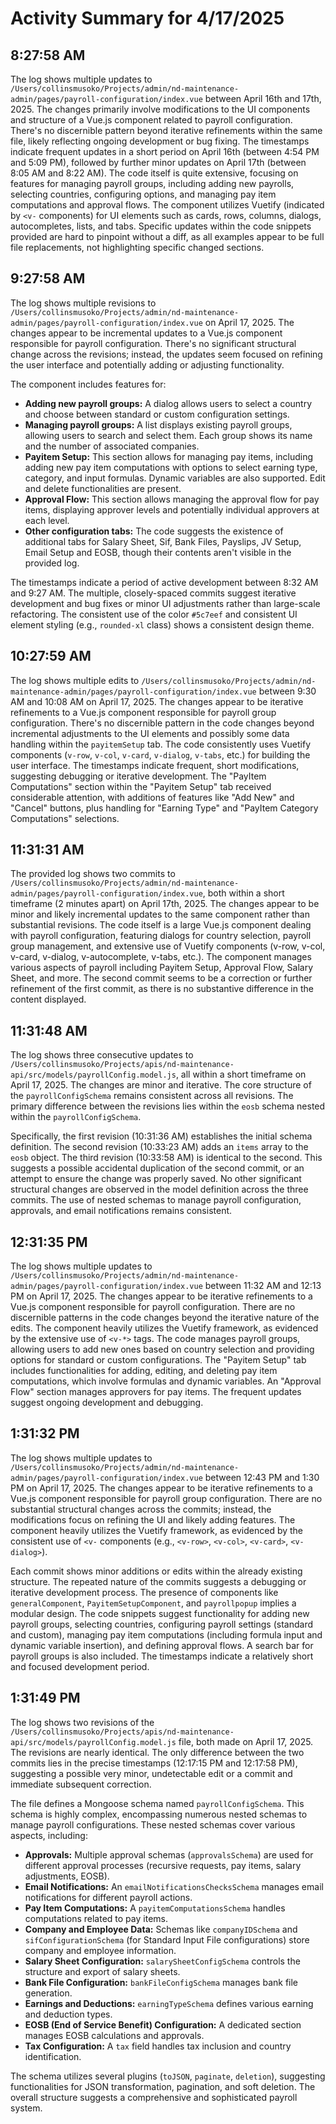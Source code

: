# Activity Summary for 4/17/2025

## 8:27:58 AM
The log shows multiple updates to `/Users/collinsmusoko/Projects/admin/nd-maintenance-admin/pages/payroll-configuration/index.vue`  between April 16th and 17th, 2025.  The changes primarily involve modifications to the UI components and structure of a Vue.js component related to payroll configuration.  There's no discernible pattern beyond iterative refinements within the same file, likely reflecting ongoing development or bug fixing. The timestamps indicate frequent updates in a short period on April 16th (between 4:54 PM and 5:09 PM), followed by further minor updates on April 17th (between 8:05 AM and 8:22 AM).  The code itself is quite extensive, focusing on features for managing payroll groups, including adding new payrolls, selecting countries, configuring options, and managing pay item computations and approval flows.  The component utilizes Vuetify (indicated by `<v-` components) for UI elements such as cards, rows, columns, dialogs, autocompletes, lists, and tabs.  Specific updates within the code snippets provided are hard to pinpoint without a diff, as all examples appear to be full file replacements, not highlighting specific changed sections.


## 9:27:58 AM
The log shows multiple revisions to `/Users/collinsmusoko/Projects/admin/nd-maintenance-admin/pages/payroll-configuration/index.vue` on April 17, 2025.  The changes appear to be incremental updates to a Vue.js component responsible for payroll configuration.  There's no significant structural change across the revisions; instead, the updates seem focused on refining the user interface and potentially adding or adjusting functionality.

The component includes features for:

* **Adding new payroll groups:** A dialog allows users to select a country and choose between standard or custom configuration settings.
* **Managing payroll groups:**  A list displays existing payroll groups, allowing users to search and select them. Each group shows its name and the number of associated companies.
* **Payitem Setup:**  This section allows for managing pay items, including adding new pay item computations with options to select earning type, category, and input formulas. Dynamic variables are also supported.  Edit and delete functionalities are present.
* **Approval Flow:** This section allows managing the approval flow for pay items, displaying approver levels and potentially individual approvers at each level.
* **Other configuration tabs:** The code suggests the existence of additional tabs for Salary Sheet, Sif, Bank Files, Payslips, JV Setup, Email Setup and EOSB, though their contents aren't visible in the provided log.


The timestamps indicate a period of active development between 8:32 AM and 9:27 AM. The multiple, closely-spaced commits suggest iterative development and bug fixes or minor UI adjustments rather than large-scale refactoring.  The consistent use of the color `#5c7eef` and consistent UI element styling (e.g., `rounded-xl` class) shows a consistent design theme.


## 10:27:59 AM
The log shows multiple edits to `/Users/collinsmusoko/Projects/admin/nd-maintenance-admin/pages/payroll-configuration/index.vue` between 9:30 AM and 10:08 AM on April 17, 2025.  The changes appear to be iterative refinements to a Vue.js component responsible for payroll group configuration.  There's no discernible pattern in the code changes beyond incremental adjustments to the UI elements and possibly some data handling within the `payitemSetup` tab.  The code consistently uses Vuetify components (`v-row`, `v-col`, `v-card`, `v-dialog`, `v-tabs`, etc.)  for building the user interface.  The timestamps indicate frequent, short modifications, suggesting debugging or iterative development.  The "PayItem Computations" section within the "Payitem Setup" tab received considerable attention, with additions of features like "Add New" and "Cancel" buttons, plus handling for "Earning Type" and "PayItem Category Computations" selections.


## 11:31:31 AM
The provided log shows two commits to `/Users/collinsmusoko/Projects/admin/nd-maintenance-admin/pages/payroll-configuration/index.vue`, both within a short timeframe (2 minutes apart) on April 17th, 2025.  The changes appear to be minor and likely incremental updates to the same component rather than substantial revisions.  The code itself is a large Vue.js component dealing with payroll configuration, featuring dialogs for country selection,  payroll group management, and extensive use of Vuetify components (v-row, v-col, v-card, v-dialog, v-autocomplete, v-tabs, etc.).  The component manages various aspects of payroll including Payitem Setup, Approval Flow, Salary Sheet, and more.  The second commit seems to be a correction or further refinement of the first commit, as there is no substantive difference in the content displayed.


## 11:31:48 AM
The log shows three consecutive updates to `/Users/collinsmusoko/Projects/apis/nd-maintenance-api/src/models/payrollConfig.model.js`, all within a short timeframe on April 17, 2025.  The changes are minor and iterative.  The core structure of the `payrollConfigSchema` remains consistent across all revisions. The primary difference between the revisions lies within the `eosb` schema nested within the `payrollConfigSchema`.

Specifically, the first revision (10:31:36 AM) establishes the initial schema definition.  The second revision (10:33:23 AM) adds an `items` array to the `eosb` object. The third revision (10:33:58 AM) is identical to the second.  This suggests a possible accidental duplication of the second commit, or an attempt to ensure the change was properly saved.  No other significant structural changes are observed in the model definition across the three commits.  The use of nested schemas to manage payroll configuration,  approvals, and email notifications remains consistent.


## 12:31:35 PM
The log shows multiple updates to `/Users/collinsmusoko/Projects/admin/nd-maintenance-admin/pages/payroll-configuration/index.vue` between 11:32 AM and 12:13 PM on April 17, 2025.  The changes appear to be iterative refinements to a Vue.js component responsible for payroll configuration.  There are no discernible patterns in the code changes beyond the iterative nature of the edits.  The component heavily utilizes the Vuetify framework, as evidenced by the extensive use of `<v-*>` tags. The code manages payroll groups, allowing users to add new ones based on country selection and providing options for standard or custom configurations.  The "Payitem Setup" tab includes functionalities for adding, editing, and deleting pay item computations, which involve formulas and dynamic variables.  An "Approval Flow" section manages approvers for pay items.  The frequent updates suggest ongoing development and debugging.


## 1:31:32 PM
The log shows multiple updates to `/Users/collinsmusoko/Projects/admin/nd-maintenance-admin/pages/payroll-configuration/index.vue` between 12:43 PM and 1:30 PM on April 17, 2025.  The changes appear to be iterative refinements to a Vue.js component responsible for payroll group configuration.  There are no substantial structural changes across the commits; instead, the modifications focus on refining the UI and likely adding features.  The component heavily utilizes the Vuetify framework, as evidenced by the consistent use of `<v-` components (e.g., `<v-row>`, `<v-col>`, `<v-card>`, `<v-dialog>`).


Each commit shows minor additions or edits within the already existing structure.  The repeated nature of the commits suggests a debugging or iterative development process.  The presence of components like `generalComponent`, `PayitemSetupComponent`, and `payrollpopup` implies a modular design.  The code snippets suggest functionality for adding new payroll groups, selecting countries, configuring payroll settings (standard and custom), managing pay item computations (including formula input and dynamic variable insertion), and defining approval flows.  A search bar for payroll groups is also included.  The timestamps indicate a relatively short and focused development period.


## 1:31:49 PM
The log shows two revisions of the `/Users/collinsmusoko/Projects/apis/nd-maintenance-api/src/models/payrollConfig.model.js` file,  both made on April 17, 2025.  The revisions are nearly identical. The only difference between the two commits lies in the precise timestamps (12:17:15 PM and 12:17:58 PM), suggesting a possible very minor, undetectable edit or a commit and immediate subsequent correction.


The file defines a Mongoose schema named `payrollConfigSchema`. This schema is highly complex, encompassing numerous nested schemas to manage payroll configurations.  These nested schemas cover various aspects, including:

* **Approvals:**  Multiple approval schemas (`approvalsSchema`) are used for different approval processes (recursive requests, pay items, salary adjustments, EOSB).
* **Email Notifications:** An `emailNotificationsChecksSchema` manages email notifications for different payroll actions.
* **Pay Item Computations:**  A `payitemComputationsSchema` handles computations related to pay items.
* **Company and Employee Data:** Schemas like `companyIDSchema` and `sifConfigurationSchema` (for Standard Input File configurations) store company and employee information.
* **Salary Sheet Configuration:**  `salarySheetConfigSchema` controls the structure and export of salary sheets.
* **Bank File Configuration:** `bankFileConfigSchema` manages bank file generation.
* **Earnings and Deductions:**  `earningTypeSchema` defines various earning and deduction types.
* **EOSB (End of Service Benefit) Configuration:** A dedicated section manages EOSB calculations and approvals.
* **Tax Configuration:** A `tax` field handles tax inclusion and country identification.

The schema utilizes several plugins (`toJSON`, `paginate`, `deletion`), suggesting functionalities for JSON transformation, pagination, and soft deletion. The overall structure suggests a comprehensive and sophisticated payroll system.
